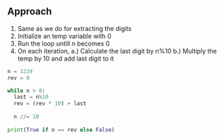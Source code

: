 ## Approach
1. Same as we do for extracting the digits
2. Initialize an temp variable with 0
3. Run the loop untill n becomes 0
4. On each iteration,
      a.) Calculate the last digit by n%10
      b.) Multiply the temp by 10 and add last digit to it

```Python
n = 1234
rev = 0

while n > 0:
  last = n%10
  rev = (rev * 10) + last
  
  n //= 10
  
print(True if n == rev else False)
```
